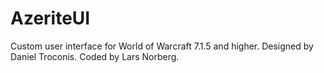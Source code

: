 # AzeriteUI
Custom user interface for World of Warcraft 7.1.5 and higher. Designed by Daniel Troconis. Coded by Lars Norberg. 
